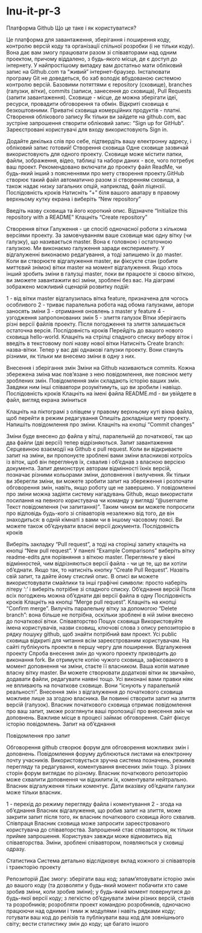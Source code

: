 # lnu-it-pr-3
Платформа Github
Що це таке і як користуватися?

Це платформа для завантаження, зберігання і поширення коду, контролю версій коду та організації спільної розробки (і не тільки коду). Вона дає вам змогу працювати разом зі співавторами над одним проектом, причому віддалено, з будь-якого місця, де є доступ до інтернету.
У найпростішому випадку вам достатньо мати обліковий запис на Github.com та “живий” інтернет-браузер. Інсталювати програму Git не доведеться, бо хаб володіє вбудованою системою контролю версій.
Базовими потяттями є repository (сховище), branches (галузки, вітки), commits (записи, занесення до сховища), Pull Requests (запити завантаження).
Сховище - місце, де можна зберігати ідеї, ресурси, провадити обговорення та обмін. Відкриті сховища є безкоштовними. Приватні сховища комерційних продуктів - платні.
Створення облікового запису
Як тільки ви зайдете на github.com, вас зустріне запрошення створити обліковий запис: “Sign up for GitHub”. Зареєстровані користувачі для входу використовують Sign in.

Додайте декілька слів про себе, підтвердіть вашу електронну адресу, і обліковий запис готовий!
Створення сховища
Одне сховище зазвичай використовують для одного проекту. Сховище може містити папки, файли, зображення, відео, таблиці та набори даних - все, чого потребує ваш проект. Рекомендовано включати до проекту файл ReadMe, чи будь-який інший з поясненнями про мету створення проекту.GitHub створює такий файл автоматично разом зі створенням сховища, а також надає низку загальних опцій, наприклад, файл ліцензії.
Послідовність кроків
Натисніть “+” біля вашого аватару в правому верхньому кутку екрана і виберіть “New repository”



Введіть назву сховища та його короткий опис.
Відзначте “Initialize this repository with a README”
Клацніть “Create repository”


Створення вітки
Галуження - це спосіб одночасної роботи з кількома версіями проекту.
За замовчуванням ваше сховище має одну вітку (чи галузку), що називається master. Вона є головною і остаточною галузкою. Ми виконаємо галуження заради експерименту. У відгалуженні виконаємо редагування, а тоді запишемо їх до master.
Коли ви створюєте відгалуження master, ви фіксуєте стан (робите миттєвий знімок) вітки master на момент відгалуження. Якщо хтось інший зробить зміни в галузці master, поки ви працюєте зі своєю віткою, ви зможете завантажити всі зміни, зроблені без вас.
На діаграмі зображено можливий сценарій розвитку подій:

1 - від вітки master відгалузилась вітка feature, призначена для чогось особливого
2 - триває паралельна робота над обома галузками, автори заносять зміни
3 - отримання оновлень з master у feature 
4 - узгодження запропонованих змін
5 - злиття галузок
Вітки зберігають різні версії файлів проекту. Після погодження та злиття залишається остаточна версія.
Послідовність кроків
Перейдіть до вашого нового сховища hello-world.
Клацніть на стрілці спадного списку вибору віток і введіть в текстовому полі назву нової вітки
Натисніть Create branch: назва-вітки.
Тепер у вас дві однакові галузки проекту. Вони стануть різними, як тільки ми внесемо зміни в одну з них.

Внесення і зберігання змін
Зміни на Github називаються commits. Кожна збережена зміна має пов’язане з нею повідомлення, яке пояснює мету зроблених змін. Повідомлення змін складають історію ваших змін. Завдяки ним інші співавтори розумітимуть, що ви зробили і навіщо.
Послідовність кроків
Клацніть на імені файла README.md - ви увійдете в файл, вигляд екрана зміниться

Клацніть на піктограмі з олівцем у правому верхньому куті вікна файла, щоб перейти в режим редагування
Опишіть докладніше мету проекту. Напишіть повідомлення про зміни.
Клацніть на кнопці “Commit changes”

Зміни буде внесено до файла у вітці, паралельній до початкової, так що два файли (дві версії) тепер відрізняються.
Запит завантаження
Серцевиною взаємодії на Github є pull request. Коли ви відкриваєте запит на зміни, ви пропонуєте зроблені вами зміни власникові котроїсь із віток, щоб він переглянув їх, схвалив і об’єднав з власною версією документа. Запит демонструє авторам відмінності їхніх версій, позначає різними кольорами зміни, доповнення і вилучення.
Як тільки ви зберегли зміни, ви можете зробити запит на збереження і розпочати обговорення змін, навіть, якщо роботу ще не завершено.
У повідомленні про зміни можна задіяти систему нагадувань Github, якщо використати посилання на певного користувача чи команду у вигляді “@username Текст повідомлення (чи запитання)”. Таким чином ви можете попросити про відповідь будь-кого зі співавторів незалежно від того, де він знаходиться: в одній кімнаті з вами чи в іншому часовому поясі.
Ви можете також об’єднувати власні версії документа.
Послідовність кроків

Виберіть закладку “Pull request”, а тоді на сторінці запиту клацніть на кнопці “New pull request”.
У панелі “Example Comparisons” виберіть вітку readme-edits для порівняння з віткою master.
Перегляньте у вікні відмінностей, чим відрізняються версії файла - чи це те, що ви хотіли об’єднати. Якщо так, то натисніть кнопку “Create Pull Request”.
Назвіть свій запит, та дайте йому стислий опис. В описі ви можете використовувати смайлики та інші графічні символи: просто наберіть літеру ‘:’ і виберіть потрібне зі спадного списку.
Об’єднання версій
Після всіх погоджень можна об’єднати дві версії файла в одну
Послідовність кроків
Клацніть на кнопці “Merge pull request”.
Клацніть на кнопці “Confirm merge”.
Вилучіть паралельну вітку за допомогою “Delete branch”: вона більше не потрібна, оскільки зроблені в ній зміни внесено до початкової вітки.
Співавторство
Пошук сховища
Використовуйте імена користувачів, назви сховищ, ключові слова з опису репозиторію в рядку пошуку github, щоб знайти потрібний вам проект. Усі public сховища відкриті для читання всім зареєстрованим користувачам. На сайті публікують проекти в першу чергу для поширення. 
Відгалуження проекту
Спроба внесення змін до чужого проекту призводить до виконання fork. Ви отримуєте копію чужого сховища, зафіксованого в момент доповнення чи зміни, стаєте її власником. Ваша копія матиме власну вітку master. Ви можете створювати додаткові вітки як звичайно, додавати файли, редагувати наявні тощо. Усі виконані вами правки ніяк не впливають на початкове сховище. Вони “існують у паралельній реальності”.
Внесення змін з відгалуження до початкового сховища можливе лише за згодою власника. Ви повинні створити запит на злиття версій (галузок). Власник початкового сховища отримає повідомлення про ваш запит, зможе розглянути ваші пропозиції про внесення змін чи доповнень.
Важливе місце в процесі займає обговорення. Сайт фіксує історію повідомлень.
Запит на об’єднання

Повідомлення про запит

Обговорення
github створює форум для обговорення можливих змін і доповнень. Повідомлення форуму дублюються листами на електронну почту учасників. Використовується зручна система позначень, режимів перегляду та редагування, коментування внесених змін тощо. З різних сторін форум виглядає по різному.
Власник початкового репозиторію може схвалити доповнення чи відхилити їх, коментувати нейтрально.
Власник відгалуження тільки коментує. Дати вказівку об’єднати галузки може тільки власник.

1 - перехід до режиму перегляду файла і коментування
2 - згода на об’єднання
Власник відгалуження, що робив запит на злиття, може закрити запит після того, як власник початкового сховища його схвалив.
Співпраця
Власник сховища може запросити зареєстрованого користувача до співавторства. Запрошений стає співавтором, як тільки прийме запрошення. Користувач завжди може відмовитись від співавторства. Зміни, зроблені співавтором, появляються у сховищі одразу.

Статистика
Система детально відслідковує вклад кожного зі співавторів і траекторію проекту


Репозиторій
Дає змогу:
зберігати ваш код;
запам’ятовувати історію змін до вашого коду (та дозволяти у будь-який момент побачити хто саме зробив зміни, коли зробив зміни);
у будь-який момент повернутися до будь-якої версії коду;
з легкістю об’єднувати зміни різних версій, станів та розробників;
розробляти проект командою розробників, одночасно працюючи над одними і тими ж модулями і навіть рядками коду;
готувати ваш код до релізів та публікувати ваш код для зовнішнього світу;
вести статистику змін до коду;
ще багато іншого


